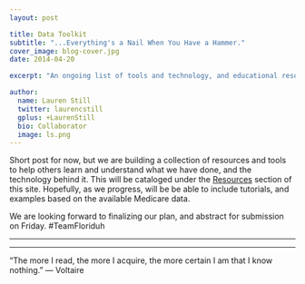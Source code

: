 ```yaml
---
layout: post

title: Data Toolkit
subtitle: "...Everything's a Nail When You Have a Hammer."
cover_image: blog-cover.jpg
date: 2014-04-20

excerpt: "An ongoing list of tools and technology, and educational resources necessary to get started with public data analysis. TL;DR Not a tutorial, but pretty close."

author:
  name: Lauren Still
  twitter: laurencstill
  gplus: +LaurenStill 
  bio: Collaborator
  image: ls.png
---
```


Short post for now, but we are building a collection of resources and tools to help others learn and understand what we have done, and the technology behind it. This will be cataloged under the [Resources][1] section of this site.  Hopefully, as we progress, will be be able to include tutorials, and examples based on the available Medicare data.  

We are looking forward to finalizing our plan, and abstract for submission on Friday.  #TeamFloriduh


<hr>
<hr>
“The more I read, the more I acquire, the more certain I am that I know nothing.” 
― Voltaire

[1]: http://www.teamfloriduh.com/resources
